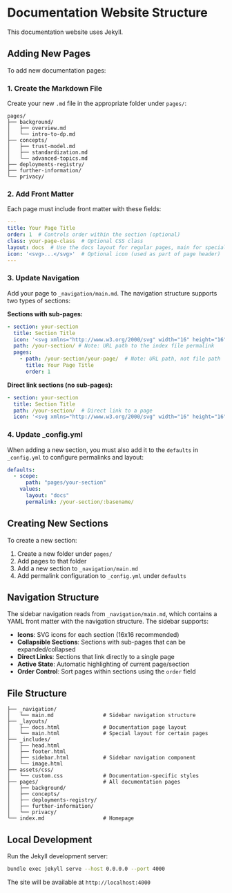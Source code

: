 # Documentation Website Structure

This documentation website uses Jekyll.

## Adding New Pages

To add new documentation pages:

### 1. Create the Markdown File

Create your new `.md` file in the appropriate folder under `pages/`:

```text
pages/
├── background/
│   ├── overview.md
│   └── intro-to-dp.md
├── concepts/
│   ├── trust-model.md
│   ├── standardization.md
│   └── advanced-topics.md
├── deployments-registry/
├── further-information/
└── privacy/
```

### 2. Add Front Matter

Each page must include front matter with these fields:

```yaml
---
title: Your Page Title
order: 1  # Controls order within the section (optional)
class: your-page-class  # Optional CSS class
layout: docs  # Use the docs layout for regular pages, main for special layouts
icon: '<svg>...</svg>'  # Optional icon (used as part of page header)
---
```

### 3. Update Navigation

Add your page to `_navigation/main.md`. The navigation structure supports two types of sections:

**Sections with sub-pages:**
```yaml
- section: your-section
  title: Section Title
  icon: '<svg xmlns="http://www.w3.org/2000/svg" width="16" height="16" viewBox="0 0 16 16" fill="none">...</svg>'
  path: /your-section/ # Note: URL path to the index file permalink
  pages:
    - path: /your-section/your-page/  # Note: URL path, not file path
      title: Your Page Title
      order: 1
```

**Direct link sections (no sub-pages):**
```yaml
- section: your-section
  title: Section Title
  path: /your-section/  # Direct link to a page
  icon: '<svg xmlns="http://www.w3.org/2000/svg" width="16" height="16" viewBox="0 0 16 16" fill="none">...</svg>'
```

### 4. Update _config.yml

When adding a new section, you must also add it to the `defaults` in `_config.yml` to configure permalinks and layout:

```yaml
defaults:
  - scope:
      path: "pages/your-section"
    values:
      layout: "docs"
      permalink: /your-section/:basename/
```

## Creating New Sections

To create a new section:

1. Create a new folder under `pages/`
2. Add pages to that folder
3. Add a new section to `_navigation/main.md`
4. Add permalink configuration to `_config.yml` under `defaults`

## Navigation Structure

The sidebar navigation reads from `_navigation/main.md`, which contains a YAML front matter with the navigation structure. The sidebar supports:

- **Icons**: SVG icons for each section (16x16 recommended)
- **Collapsible Sections**: Sections with sub-pages that can be expanded/collapsed
- **Direct Links**: Sections that link directly to a single page
- **Active State**: Automatic highlighting of current page/section
- **Order Control**: Sort pages within sections using the `order` field

## File Structure

```text
├── _navigation/
│   └── main.md                # Sidebar navigation structure
├── _layouts/
│   ├── docs.html              # Documentation page layout
│   └── main.html              # Special layout for certain pages
├── _includes/
│   ├── head.html
│   ├── footer.html
│   ├── sidebar.html           # Sidebar navigation component
│   └── image.html
├── assets/css/
│   └── custom.css             # Documentation-specific styles
├── pages/                     # All documentation pages
│   ├── background/
│   ├── concepts/
│   ├── deployments-registry/
│   ├── further-information/
│   └── privacy/
└── index.md                   # Homepage
```

## Local Development

Run the Jekyll development server:

```bash
bundle exec jekyll serve --host 0.0.0.0 --port 4000
```

The site will be available at `http://localhost:4000`
